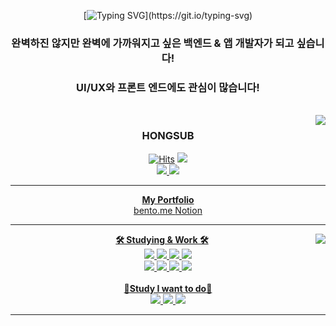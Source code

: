 <br><br>

<div align=center>

[![Typing SVG](https://readme-typing-svg.demolab.com?font=Fira+Code&size=30&pause=1000&color=81BEF7&center=true&width=435&lines=WELCOME%2C+MY+Github.;)](https://git.io/typing-svg)

### 완벽하진 않지만 완벽에 가까워지고 싶은 백엔드 & 앱 개발자가 되고 싶습니다!

### UI/UX와 프론트 엔드에도 관심이 많습니다!
<br>
<img align="right" src="https://github-readme-stats.vercel.app/api?username=junghongseop&theme=dracula&exclude_repo=Computer-Science-Engineering&layout=compact&langs_count=10"/>

### HONGSUB

[![Hits](https://hits.seeyoufarm.com/api/count/incr/badge.svg?url=https%3A%2F%2Fgithub.com%2Fgjbae1212%2Fhit-counter&count_bg=%23000000&title_bg=%23000000&icon=github.svg&icon_color=%23FFFFFF&title=Github&edge_flat=false)](https://hits.seeyoufarm.com)</a>
<a href="https://www.instagram.com/wjd_ghdtjq/" target="_blank"><img src="https://img.shields.io/badge/@wjd_ghdtjq-E4405F?style=flat-square-badge&logo=Instagram&logoColor=white"><br>
<a href="https://velog.io/@wjd_ghdtjq" target="_blank"><img src="https://img.shields.io/badge/wjdghdtjq-20C997?style=flat-square-badge&logo=Velog&logoColor=white"> <img src="https://img.shields.io/badge/a01082372487@gmail.com-EA4335?style=flat-square-badge&logo=gmail&logoColor=white">

---

<div align="center">
<b>My Portfolio</b>
<div align="center">
<a href="https://bento.me/hongsub" target="_blank">bento.me 
<a href="https://sassy-cloth-fbe.notion.site/5005f6975c65436eb757c1c12d659237?pvs=4" target="_blank"> Notion
</div>

---

<div align="left">
<img align="right" src="https://github-readme-stats.vercel.app/api/top-langs/?username=junghongseop&theme=dracula&exclude_repo=Computer-Science-Engineering&layout=compact&langs_count=10"/>
<div align="center">  
<b>🛠 Studying & Work 🛠</b>
</div>
<div align="center">
<img src="https://img.shields.io/badge/Node.js-339933.svg?style=flat-square-badge&logo=Node.js&logoColor=white">
<img src="https://img.shields.io/badge/Flutter-02569B.svg?style=flat-square-badge&logo=Flutter&logoColor=white">
<img src="https://img.shields.io/badge/MySQL-4479A1.svg?style=flat-square-badge&logo=MySQL&logoColor=white">
<img src="https://img.shields.io/badge/JavaScript-F7DF1E.svg?style=flat-square-badge&logo=JavaScript&logoColor=white"><br>
<img src="https://img.shields.io/badge/React-61DAFB.svg?style=flat-square-badge&logo=React&logoColor=white">
<img src="https://img.shields.io/badge/Dart-0175C2?style=flat-square-badge&logo=Dart&logoColor=white">
<img src="https://img.shields.io/badge/Kotlin-7F52FF?style=flat-square-badge&logo=Kotlin&logoColor=white">
<img src="https://img.shields.io/badge/Spring Boot-6DB33F?style=flat-square-badge&logo=Spring Boot&logoColor=white">
</div>

<div align="center">
  <br/>
<b>📖Study I want to do📖</b>
</div>
<div align="center">
<img src="https://img.shields.io/badge/Xcode-147EFB?style=flat-square-badge&logo=Xcode&logoColor=white">
<img src="https://img.shields.io/badge/Swift-F05138?style=flat-square-badge&logo=Swift&logoColor=white">
<img src="https://img.shields.io/badge/React Native-61DAFB?style=flat-square-badge&logo=React&logoColor=white">
</div>

---

